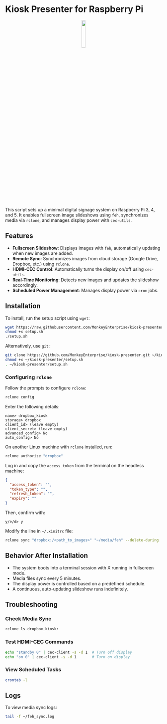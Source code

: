 # Kiosk Presenter for Raspberry Pi

<p align="center"> <img src="https://upload.wikimedia.org/wikipedia/en/thumb/c/cb/Raspberry_Pi_Logo.svg/200px-Raspberry_Pi_Logo.svg.png" width="15%"> </p>

This script sets up a minimal digital signage system on Raspberry Pi 3, 4, and 5. It enables fullscreen image slideshows using `feh`, synchronizes media via `rclone`, and manages display power with `cec-utils`.

## Features

- **Fullscreen Slideshow**: Displays images with `feh`, automatically updating when new images are added.
- **Remote Sync**: Synchronizes images from cloud storage (Google Drive, Dropbox, etc.) using `rclone`.
- **HDMI-CEC Control**: Automatically turns the display on/off using `cec-utils`.
- **Real-Time Monitoring**: Detects new images and updates the slideshow accordingly.
- **Scheduled Power Management**: Manages display power via `cron` jobs.

## Installation

To install, run the setup script using `wget`:

```bash
wget https://raw.githubusercontent.com/MonkeyEnterprise/kiosk-presenter/refs/heads/main/setup.sh -O setup.sh
chmod +x setup.sh
./setup.sh
```

Alternatively, use `git`:

```bash
git clone https://github.com/MonkeyEnterprise/kiosk-presenter.git ~/kiosk-presenter
chmod +x ~/kiosk-presenter/setup.sh
. ~/kiosk-presenter/setup.sh
```

### Configuring `rclone`

Follow the prompts to configure `rclone`:

```bash
rclone config
```

Enter the following details:

```
name> dropbox_kiosk
storage> dropbox
client_id> (leave empty)
client_secret> (leave empty)
advanced_config> No
auto_config> No
```

On another Linux machine with `rclone` installed, run:

```bash
rclone authorize "dropbox"
```

Log in and copy the `access_token` from the terminal on the headless machine:

```json
{
  "access_token": "",
  "token_type": "",
  "refresh_token": "",
  "expiry": ""
}
```

Then, confirm with:

```
y/e/d> y
```

Modify the line in `~/.xinitrc` file:
```bash
rclone sync "dropbox:/<path_to_images>" "~/media/feh" --delete-during
```

## Behavior After Installation

- The system boots into a terminal session with X running in fullscreen mode.
- Media files sync every 5 minutes.
- The display power is controlled based on a predefined schedule.
- A continuous, auto-updating slideshow runs indefinitely.

## Troubleshooting

### Check Media Sync

```bash
rclone ls dropbox_kiosk:
```

### Test HDMI-CEC Commands

```bash
echo "standby 0" | cec-client -s -d 1  # Turn off display
echo "on 0" | cec-client -s -d 1       # Turn on display
```

### View Scheduled Tasks

```bash
crontab -l
```

## Logs

To view media sync logs:

```bash
tail -f ~/feh_sync.log
